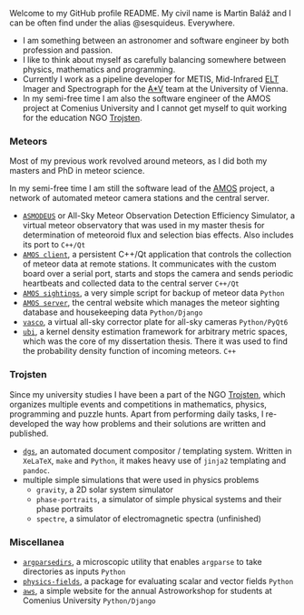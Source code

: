 Welcome to my GitHub profile README. My civil name is Martin Baláž and I can be often find under the alias @sesquideus. Everywhere.

- I am something between an astronomer and software engineer by both profession and passion.
- I like to think about myself as carefully balancing somewhere between physics, mathematics and programming.
- Currently I work as a pipeline developer for METIS, Mid-Infrared [ELT](https://en.wikipedia.org/wiki/Extremely_Large_Telescope)
  Imager and Spectrograph for the [A*V](https://astarvienna.github.io) team at the University of Vienna.
- In my semi-free time I am also the software engineer of the AMOS project at Comenius University
  and I cannot get myself to quit working for the education NGO [Trojsten](https://trojsten.sk/).

### Meteors
Most of my previous work revolved around meteors, as I did both my masters and PhD in meteor science.

In my semi-free time I am still the software lead of the [AMOS](https://fmph.uniba.sk/en/microsites/daa/division-of-astronomy-and-astrophysics/research/meteors/amos/) project,
a network of automated meteor camera stations and the central server.

- [`ASMODEUS`](https://github.com/sesquideus/asmodeus/) or All-Sky Meteor Observation Detection Efficiency Simulator, a virtual meteor observatory that
  was used in my master thesis for determination of meteoroid flux and selection bias effects. Also includes its port to `C++/Qt`
- [`AMOS client`](https://github.com/sesquideus/amos-client/), a persistent C++/Qt application that controls the collection of meteor data at remote stations.
  It communicates with the custom board over a serial port, starts and stops the camera and sends periodic heartbeats and collected data to the central server `C++/Qt`
- [`AMOS sightings`](https://github.com/sesquideus/amos-sightings/), a very simple script for backup of meteor data `Python`
- [`AMOS server`](https://github.com/sesquideus/amos-server/), the central website which manages the meteor sighting database and housekeeping data `Python/Django`
- [`vasco`](https://github.com/sesquideus/vasco/), a virtual all-sky corrector plate for all-sky cameras `Python/PyQt6`
- [`ubi`](https://github.com/sesquideus/ubi), a kernel density estimation framework for arbitrary metric spaces,
  which was the core of my dissertation thesis. There it was used to find the probability density function of incoming meteors.  `C++`

### Trojsten
Since my university studies I have been a part of the NGO [Trojsten](https://trojsten.sk/),
which organizes multiple events and competitions in mathematics, physics, programming and puzzle hunts.
Apart from performing daily tasks, I re-developed the way how problems and their solutions are written and published.

- [`dgs`](https://github.com/trojsten/dgs/), an automated document compositor / templating system.
  Written in `XeLaTeX`, `make` and `Python`, it makes heavy use of `jinja2` templating and `pandoc`.
- multiple simple simulations that were used in physics problems
  - `gravity`, a 2D solar system simulator
  - `phase-portraits`, a simulator of simple physical systems and their phase portraits
  - `spectre`, a simulator of electromagnetic spectra (unfinished)

### Miscellanea
- [`argparsedirs`](https://github.com/sesquideus/argparsedirs/), a microscopic utility that enables `argparse` to take directories as inputs `Python`
- [`physics-fields`](https://github.com/sesquideus/physics-fields/), a package for evaluating scalar and vector fields `Python`
- [`aws`](https://github.com/sesquideus/aws/), a simple website for the annual Astroworkshop for students at Comenius University `Python/Django`

<!-- I realized that in highly structured, repetitive documents lots of metadata can be kept in the directory structure itself;
that many parts can (and _should_) be highly reusable; and most importantly that there should be a single source of truth.
The same applies to many other documents, such as lecture materials, handouts or homework sheets for students. -->
 
<!---
sesquideus/sesquideus is a ✨ special ✨ repository because its `README.md` (this file) appears on your GitHub profile.
You can click the Preview link to take a look at your changes.
--->
